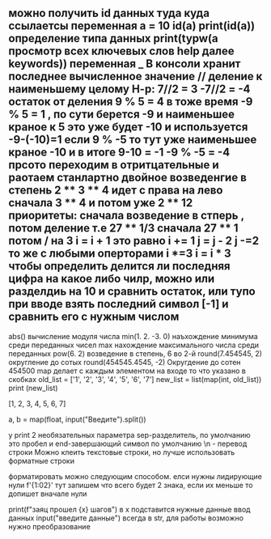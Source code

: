 можно получить id данных туда куда ссылаетсы переменная
 a = 10
 id(a)
 print(id(a))
 определение типа данных print(typw(a
 просмотр всех ключевых слов help далее keywords))
 переменная _ В консоли хранит последнее вычисленное значение
 // деление к наименьшему целому Н-р: 7//2 = 3
 -7//2 = -4
 остаток от деления 9 % 5 = 4
 в тоже время -9 % 5  = 1 , по сути берется -9 и наименьшее краное к 5 
 это уже будет -10 и используется -9-(-10)=1
 если 9 % -5 то тут уже наименьшее краное -10 и в итоге
 9-10 = -1
 -9 % -5 = -4 прсото переходим в отритцательные и раотаем станлартно
 двойное возведенгие в степень 2 ** 3 ** 4 идет с права на лево
 сначала 3 ** 4 и потом уже 2 ** 12
 приоритеты: сначала возведение в стперь , потом деление
 т.е 27 ** 1/3 сначала 27 ** 1 потом / на 3
 i = i + 1 это равно i += 1   j = j - 2  j -=2
 то же с любыми оперторами i *=3  i = i * 3
чтобы определить делится ли последняя цифра на какое либо чилр, можно или разделдиь на 10 и сравнить остаток,
или тупо при вводе взять последний символ [-1] и сравнить его с нужным числом
----------------------------------
 abs() вычисление модуля числа
 min(1. 2. -3. 0) наъхождение минимума среди переданных чисел
 max нахождение максимального числа среди переданных
 pow(6. 2) возведение в степень, 6 во 2-й
 round(7.454545, 2) округление до сотых
 round(454545.4545, -2) Округдение до сотен 454500
 map делает с каждым элементом на входе то что указано в скобках
old_list = ['1', '2', '3', '4', '5', '6', '7']
new_list = list(map(int, old_list))
print (new_list)
 
[1, 2, 3, 4, 5, 6, 7]

a, b = map(float, input("Введите").split())

у print 2 необязательных параметра 
sep-разделитель, по умолчанию это пробел и 
end-завершающий символ по умолчанию \n - перевод строки
 Можно клеить текстовые строки, но лучше использовать форматные строки

форматировать можно следующим способом. елси нужны лидирующие нули f'{1:02}'  тут запишем что всего будет
2 знака, если их меньше то допишет вначале нули


print(f"заяц прошел {x} шагов") в x подставится нужные данные
ввод данных input("введите данные") всегда в str, для работы
возможно нужно преобразование

